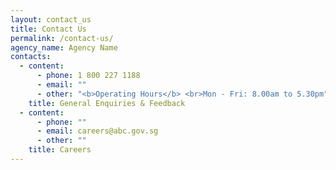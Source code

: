 ```yaml
---
layout: contact_us
title: Contact Us
permalink: /contact-us/
agency_name: Agency Name
contacts:
  - content:
      - phone: 1 800 227 1188
      - email: ""
      - other: "<b>Operating Hours</b> <br>Mon - Fri: 8.00am to 5.30pm"
    title: General Enquiries & Feedback
  - content:
      - phone: ""
      - email: careers@abc.gov.sg
      - other: ""
    title: Careers
---
```

